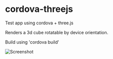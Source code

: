 # cordova-threejs

Test app using cordova + three.js

Renders a 3d cube rotatable by device orientation.

Build using 'cordova build'

![Screenshot](http://i.imgur.com/0l143BU.png "Screenshot")
